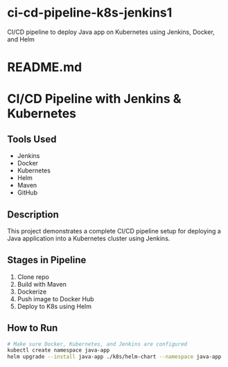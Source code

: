 # ci-cd-pipeline-k8s-jenkins1
CI/CD pipeline to deploy Java app on Kubernetes using Jenkins, Docker, and Helm



# README.md
# CI/CD Pipeline with Jenkins & Kubernetes

## Tools Used
- Jenkins
- Docker
- Kubernetes
- Helm
- Maven
- GitHub

## Description
This project demonstrates a complete CI/CD pipeline setup for deploying a Java application into a Kubernetes cluster using Jenkins.

## Stages in Pipeline
1. Clone repo
2. Build with Maven
3. Dockerize
4. Push image to Docker Hub
5. Deploy to K8s using Helm

## How to Run
```bash
# Make sure Docker, Kubernetes, and Jenkins are configured
kubectl create namespace java-app
helm upgrade --install java-app ./k8s/helm-chart --namespace java-app
```
